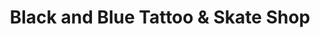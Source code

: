 ---
title: "Black and Blue Tattoo & Skate Shop"
url: /lincoln-city/black-and-blue-tattoo-und-skate-shop/
shop: Tattoo
---